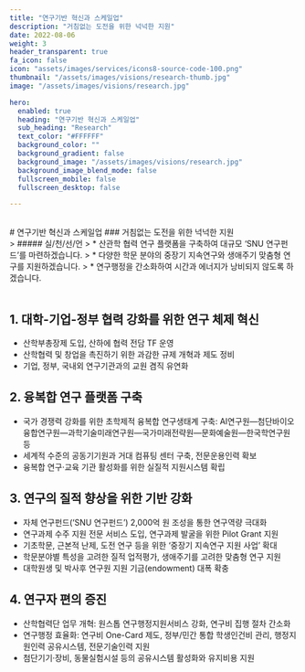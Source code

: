 ```yaml
---
title: "연구기반 혁신과 스케일업"
description: "거침없는 도전을 위한 넉넉한 지원"
date: 2022-08-06
weight: 3
header_transparent: true
fa_icon: false
icon: "assets/images/services/icons8-source-code-100.png"
thumbnail: "/assets/images/visions/research-thumb.jpg"
image: "/assets/images/visions/research.jpg"

hero:
  enabled: true
  heading: "연구기반 혁신과 스케일업"
  sub_heading: "Research"
  text_color: "#FFFFFF"
  background_color: ""
  background_gradient: false
  background_image: "/assets/images/visions/research.jpg"
  background_image_blend_mode: false
  fullscreen_mobile: false
  fullscreen_desktop: false

---
```

<br>
# 연구기반 혁신과 스케일업
### 거침없는 도전을 위한 넉넉한 지원


<br>
> ##### 실/천/선/언
> * 산관학 협력 연구 플랫폼을 구축하여 대규모 ‘SNU 연구펀드’를 마련하겠습니다.
> * 다양한 학문 분야의 중장기 지속연구와 생애주기 맞춤형 연구를 지원하겠습니다.
> * 연구행정을 간소화하여 시간과 에너지가 낭비되지 않도록 하겠습니다.


<br>
<br>

## 1. 대학-기업-정부 협력 강화를 위한 연구 체제 혁신
- 산학부총장제 도입, 산하에 협력 전담 TF 운영
- 산학협력 및 창업을 촉진하기 위한 과감한 규제 개혁과 제도 정비
- 기업, 정부, 국내외 연구기관과의 교원 겸직 유연화

## 2. 융복합 연구 플랫폼 구축
- 국가 경쟁력 강화를 위한 초학제적 융복합 연구생태계 구축: AI연구원—첨단바이오융합연구원—과학기술미래연구원—국가미래전략원—문화예술원—한국학연구원 등
- 세계적 수준의 공동기기원과 거대 컴퓨팅 센터 구축, 전문운용인력 확보
- 융복합 연구·교육 기관 활성화를 위한 실질적 지원시스템 확립

## 3. 연구의 질적 향상을 위한 기반 강화
- 자체 연구펀드(‘SNU 연구펀드’) 2,000억 원 조성을 통한 연구역량 극대화
- 연구과제 수주 지원 전문 서비스 도입, 연구과제 발굴을 위한 Pilot Grant 지원
- 기초학문, 근본적 난제, 도전 연구 등을 위한 ‘중장기 지속연구 지원 사업’ 확대
- 학문분야별 특성을 고려한 질적 업적평가, 생애주기를 고려한 맞춤형 연구 지원
- 대학원생 및 박사후 연구원 지원 기금(endowment) 대폭 확충

## 4. 연구자 편의 증진
- 산학협력단 업무 개혁: 원스톱 연구행정지원서비스 강화, 연구비 집행 절차 간소화
- 연구행정 효율화: 연구비 One-Card 제도, 정부/민간 통합 학생인건비 관리, 행정지원인력 공유시스템, 전문기술인력 지원
- 첨단기기·장비, 동물실험시설 등의 공유시스템 활성화와 유지비용 지원